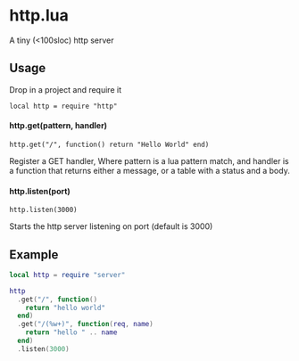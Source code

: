 # http.lua

A tiny (<100sloc) http server

## Usage

Drop in a project and require it

`local http = require "http"`

#### http.get(pattern, handler)

`http.get("/", function() return "Hello World" end)`

Register a GET handler, Where pattern is a lua pattern match, and handler is a
function that returns either a message, or a table with a status and a body.

#### http.listen(port)

`http.listen(3000)`

Starts the http server listening on port (default is 3000)

## Example

```lua
local http = require "server"

http
  .get("/", function()
    return "hello world"
  end)
  .get("/(%w+)", function(req, name)
    return "hello " .. name
  end)
  .listen(3000)
```
